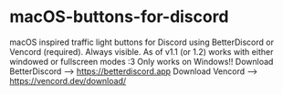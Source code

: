 # macOS-buttons-for-discord
macOS inspired traffic light buttons for Discord using BetterDiscord or Vencord (required). Always visible.
As of v1.1 (or 1.2) works with either windowed or fullscreen modes :3
Only works on Windows!!
Download BetterDiscord --> https://betterdiscord.app
Download Vencord --> https://vencord.dev/download/
